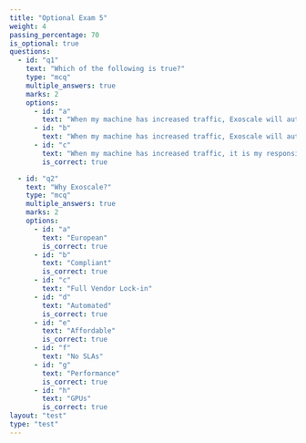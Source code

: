 ```yaml
---
title: "Optional Exam 5"
weight: 4
passing_percentage: 70
is_optional: true
questions:
  - id: "q1"
    text: "Which of the following is true?"
    type: "mcq"
    multiple_answers: true
    marks: 2
    options:
      - id: "a"
        text: "When my machine has increased traffic, Exoscale will automatically scale up my machine to a bigger size."
      - id: "b"
        text: "When my machine has increased traffic, Exoscale will automatically start more copies of my machine to handle the load."
      - id: "c"
        text: "When my machine has increased traffic, it is my responsibility to build a scalable architecture."
        is_correct: true

  - id: "q2"
    text: "Why Exoscale?"
    type: "mcq"
    multiple_answers: true
    marks: 2
    options:
      - id: "a"
        text: "European"
        is_correct: true
      - id: "b"
        text: "Compliant"
        is_correct: true
      - id: "c"
        text: "Full Vendor Lock-in"
      - id: "d"
        text: "Automated"
        is_correct: true
      - id: "e"
        text: "Affordable"
        is_correct: true
      - id: "f"
        text: "No SLAs"
      - id: "g"
        text: "Performance"
        is_correct: true
      - id: "h"
        text: "GPUs"
        is_correct: true
layout: "test"
type: "test"
---
```

